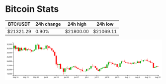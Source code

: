 # Bitcoin Stats

BTC/USDT|24h change|24h high|24h low|
|---|---|---|---|
|$21321.29|0.90%|$21800.00|$21069.11|

<img src="./chart.svg">
